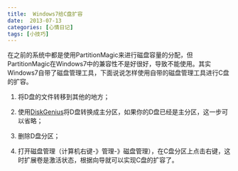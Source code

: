 ```yaml
---
title:  Windows7给C盘扩容
date:  2013-07-13
categories: [心情日记]
tags: [小技巧]
---
```


在之前的系统中都是使用PartitionMagic来进行磁盘容量的分配，但PartitionMagic在Windows7中的兼容性不是好很好，导致不能使用。其实Windows7自带了磁盘管理工具，下面说说怎样使用自带的磁盘管理工具进行C盘的扩容。
<!--more-->

1. 将D盘的文件转移到其他的地方；

2. 使用[DiskGenius](http://www.diskgenius.cn/)将D盘转换成主分区，如果你的D盘已经是主分区，这一步可以省略；

3. 删除D盘分区；

4. 打开磁盘管理（计算机右键-》管理-》磁盘管理），在C盘分区上点击右键，这时扩展卷是激活状态，根据向导就可以实现C盘的扩容了。


